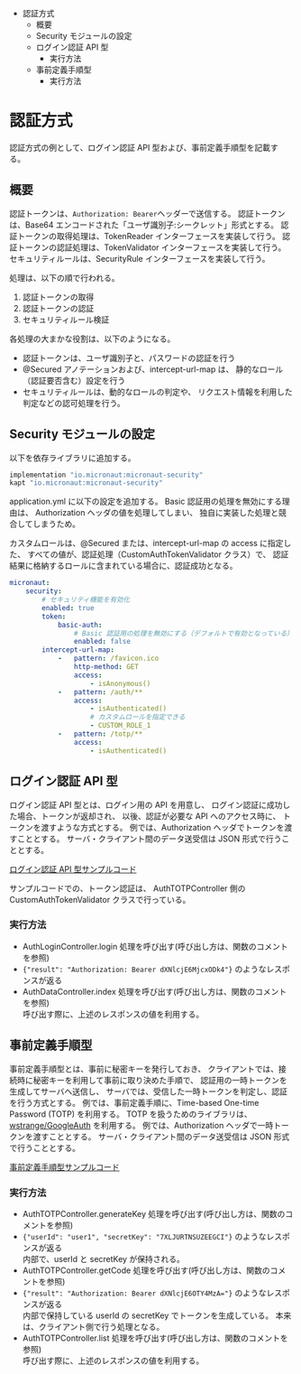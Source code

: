 <!-- toc -->
- 認証方式
  - 概要
  - Security モジュールの設定
  - ログイン認証 API 型
    - 実行方法
  - 事前定義手順型
    - 実行方法

# 認証方式
認証方式の例として、ログイン認証 API 型および、事前定義手順型を記載する。

## 概要
認証トークンは、`Authorization: Bearer`ヘッダーで送信する。
認証トークンは、Base64 エンコードされた「ユーザ識別子:シークレット」形式とする。
認証トークンの取得処理は、TokenReader インターフェースを実装して行う。
認証トークンの認証処理は、TokenValidator インターフェースを実装して行う。
セキュリティルールは、SecurityRule インターフェースを実装して行う。

処理は、以下の順で行われる。

1. 認証トークンの取得
2. 認証トークンの認証
3. セキュリティルール検証

各処理の大まかな役割は、以下のようになる。
- 認証トークンは、ユーザ識別子と、パスワードの認証を行う
- @Secured アノテーションおよび、intercept-url-map は、
  静的なロール（認証要否含む）設定を行う
- セキュリティルールは、動的なロールの判定や、
  リクエスト情報を利用した判定などの認可処理を行う。

## Security モジュールの設定
以下を依存ライブラリに追加する。

```groovy
implementation "io.micronaut:micronaut-security"
kapt "io.micronaut:micronaut-security"
```

application.yml に以下の設定を追加する。
Basic 認証用の処理を無効にする理由は、
Authorization ヘッダの値を処理してしまい、
独自に実装した処理と競合してしまうため。

カスタムロールは、@Secured または、intercept-url-map の access に指定した、
すべての値が、認証処理（CustomAuthTokenValidator クラス）で、
認証結果に格納するロールに含まれている場合に、認証成功となる。

```yaml
micronaut:
    security:
        # セキュリティ機能を有効化
        enabled: true
        token:
            basic-auth:
                # Basic 認証用の処理を無効にする（デフォルトで有効となっている）
                enabled: false
        intercept-url-map:
            -   pattern: /favicon.ico
                http-method: GET
                access:
                    - isAnonymous()
            -   pattern: /auth/**
                access:
                    - isAuthenticated()
                    # カスタムロールを指定できる
                    - CUSTOM_ROLE_1
            -   pattern: /totp/**
                access:
                    - isAuthenticated()
```

## ログイン認証 API 型
ログイン認証 API 型とは、ログイン用の API を用意し、
ログイン認証に成功した場合、トークンが返却され、
以後、認証が必要な API へのアクセス時に、
トークンを渡すような方式とする。
例では、Authorization ヘッダでトークンを渡すこととする。
サーバ・クライアント間のデータ送受信は JSON 形式で行うこととする。

[ログイン認証 API 型サンプルコード](../../../src/main/kotlin/micronaut/kotlin/coroutine/sample/AuthLoginController.kt)

サンプルコードでの、トークン認証は、
AuthTOTPController 側の CustomAuthTokenValidator クラスで行っている。

### 実行方法
- AuthLoginController.login 処理を呼び出す(呼び出し方は、関数のコメントを参照)
- `{"result": "Authorization: Bearer dXNlcjE6MjcxODk4"}` のようなレスポンスが返る
- AuthDataController.index 処理を呼び出す(呼び出し方は、関数のコメントを参照)  
  呼び出す際に、上述のレスポンスの値を利用する。

## 事前定義手順型
事前定義手順型とは、事前に秘密キーを発行しておき、
クライアントでは、接続時に秘密キーを利用して事前に取り決めた手順で、
認証用の一時トークンを生成してサーバへ送信し、
サーバでは、受信した一時トークンを判定し、認証を行う方式とする。
例では、事前定義手順に、Time-based One-time Password (TOTP) を利用する。
TOTP を扱うためのライブラリは、
[wstrange/GoogleAuth](https://github.com/wstrange/GoogleAuth)
を利用する。
例では、Authorization ヘッダで一時トークンを渡すこととする。
サーバ・クライアント間のデータ送受信は JSON 形式で行うこととする。

[事前定義手順型サンプルコード](../../../src/main/kotlin/micronaut/kotlin/coroutine/sample/AuthTOTPController.kt)

### 実行方法
- AuthTOTPController.generateKey 処理を呼び出す(呼び出し方は、関数のコメントを参照)
- `{"userId": "user1", "secretKey": "7XLJURTNSUZEEGCI"}` のようなレスポンスが返る  
  内部で、userId と secretKey が保持される。
- AuthTOTPController.getCode 処理を呼び出す(呼び出し方は、関数のコメントを参照)
- `{"result": "Authorization: Bearer dXNlcjE6OTY4MzA="}` のようなレスポンスが返る  
  内部で保持している userId の secretKey でトークンを生成している。
  本来は、クライアント側で行う処理となる。
- AuthTOTPController.list 処理を呼び出す(呼び出し方は、関数のコメントを参照)  
  呼び出す際に、上述のレスポンスの値を利用する。
